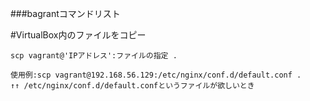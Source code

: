 ###bagrantコマンドリスト

#VirtualBox内のファイルをコピー
```
scp vagrant@'IPアドレス':ファイルの指定 .

使用例:scp vagrant@192.168.56.129:/etc/nginx/conf.d/default.conf .
↑↑ /etc/nginx/conf.d/default.confというファイルが欲しいとき

```

